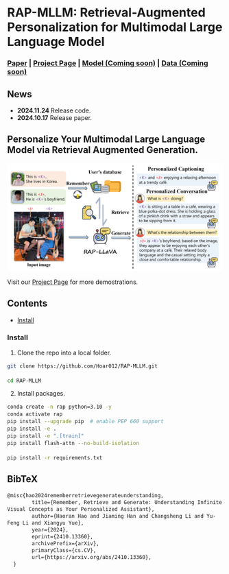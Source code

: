 # RAP-MLLM: Retrieval-Augmented Personalization for Multimodal Large Language Model

### [Paper](https://arxiv.org/abs/2410.13360) | [Project Page](https://hoar012.github.io/RAP-Project/) | [Model (Coming soon)](https://github.com/Hoar012/Rap-MLLM) | [Data (Coming soon)](https://github.com/Hoar012/Rap-MLLM)

## News
- **2024.11.24** Release code.
- **2024.10.17** Release paper.

## Personalize Your Multimodal Large Language Model via Retrieval Augmented Generation.

![RAP Framework](./images/teaser.png)

Visit our [Project Page](https://hoar012.github.io/RAP-Project/) for more demostrations.

## Contents

- [Install](#install)

### Install

1. Clone the repo into a local folder.

```bash
git clone https://github.com/Hoar012/RAP-MLLM.git

cd RAP-MLLM
```

2. Install packages.

```bash
conda create -n rap python=3.10 -y
conda activate rap
pip install --upgrade pip  # enable PEP 660 support
pip install -e .
pip install -e ".[train]"
pip install flash-attn --no-build-isolation

pip install -r requirements.txt
```

## BibTeX

```
@misc{hao2024rememberretrievegenerateunderstanding,
        title={Remember, Retrieve and Generate: Understanding Infinite Visual Concepts as Your Personalized Assistant}, 
        author={Haoran Hao and Jiaming Han and Changsheng Li and Yu-Feng Li and Xiangyu Yue},
        year={2024},
        eprint={2410.13360},
        archivePrefix={arXiv},
        primaryClass={cs.CV},
        url={https://arxiv.org/abs/2410.13360}, 
  }
```